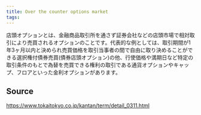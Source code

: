 ```yaml
---
title: Over the counter options market
tags: 
---
```


店頭オプションとは、金融商品取引所を通さず証券会社などの店頭市場で相対取引により売買されるオプションのことです。代表的な例としては、取引期間が1年3ヶ月以内と決められ売買価格を取引当事者の間で自由に取り決めることができる選択権付債券売買(債券店頭オプション)の他、行使価格や満期日など特定の取引条件のもとで為替を売買できる権利の取引である通貨オプションやキャップ、フロアといった金利オプションがあります。

## Source
https://www.tokaitokyo.co.jp/kantan/term/detail_0311.html